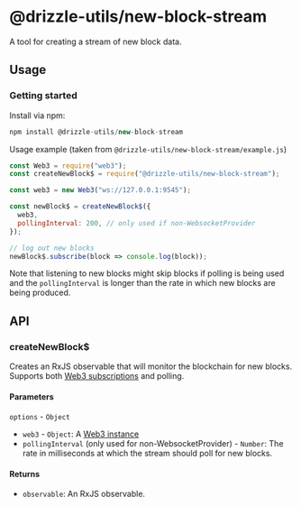 # @drizzle-utils/new-block-stream

A tool for creating a stream of new block data.

## Usage

### Getting started

Install via npm:

```js
npm install @drizzle-utils/new-block-stream
```

Usage example (taken from `@drizzle-utils/new-block-stream/example.js`)

```js
const Web3 = require("web3");
const createNewBlock$ = require("@drizzle-utils/new-block-stream");

const web3 = new Web3("ws://127.0.0.1:9545");

const newBlock$ = createNewBlock$({
  web3,
  pollingInterval: 200, // only used if non-WebsocketProvider
});

// log out new blocks
newBlock$.subscribe(block => console.log(block));
```

Note that listening to new blocks might skip blocks if polling is being used and the `pollingInterval` is longer than the rate in which new blocks are being produced.

## API

### createNewBlock$

Creates an RxJS observable that will monitor the blockchain for new blocks. Supports both [Web3 subscriptions](https://web3js.readthedocs.io/en/1.0/web3-eth-subscribe.html#eth-subscribe) and polling.

#### Parameters

`options` - `Object`
  - `web3` - `Object`: A [Web3 instance](https://web3js.readthedocs.io/en/1.0/web3.html#web3)
  - `pollingInterval` (only used for non-WebsocketProvider) - `Number`: The rate in milliseconds at which the stream should poll for new blocks.


#### Returns

- `observable`: An RxJS observable.